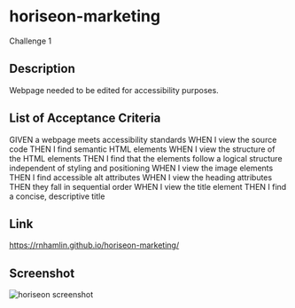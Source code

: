 # horiseon-marketing
Challenge 1
## Description
Webpage needed to be edited for accessibility purposes.
## List of Acceptance Criteria
GIVEN a webpage meets accessibility standards
WHEN I view the source code
THEN I find semantic HTML elements
WHEN I view the structure of the HTML elements
THEN I find that the elements follow a logical structure independent of styling and positioning
WHEN I view the image elements
THEN I find accessible alt attributes
WHEN I view the heading attributes
THEN they fall in sequential order
WHEN I view the title element
THEN I find a concise, descriptive title
## Link
https://rnhamlin.github.io/horiseon-marketing/
## Screenshot
![horiseon screenshot](https://user-images.githubusercontent.com/106004644/182523581-520d0024-a4aa-451e-a1c2-dc770d3448aa.png)
